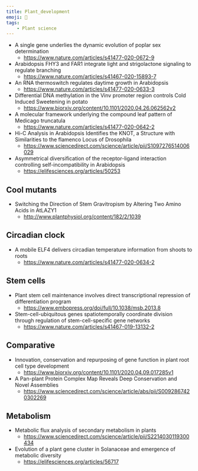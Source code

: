 ```yaml
---
title: Plant_development
emoji: 🌱
tags:
    - Plant science
---
```


* A single gene underlies the dynamic evolution of poplar sex determination
    - https://www.nature.com/articles/s41477-020-0672-9
* Arabidopsis FHY3 and FAR1 integrate light and strigolactone signaling to regulate branching
    - https://www.nature.com/articles/s41467-020-15893-7
* An RNA thermoswitch regulates daytime growth in Arabidopsis
    - https://www.nature.com/articles/s41477-020-0633-3
* Differential DNA methylation in the Vinv promoter region controls Cold Induced Sweetening in potato
    - https://www.biorxiv.org/content/10.1101/2020.04.26.062562v2
* A molecular framework underlying the compound leaf pattern of Medicago truncatula
    - https://www.nature.com/articles/s41477-020-0642-2
* Hi-C Analysis in Arabidopsis Identifies the KNOT, a Structure with Similarities to the flamenco Locus of Drosophila
    - https://www.sciencedirect.com/science/article/pii/S1097276514006029
* Asymmetrical diversification of the receptor-ligand interaction controlling self-incompatibility in Arabidopsis
    - https://elifesciences.org/articles/50253

## Cool mutants
* Switching the Direction of Stem Gravitropism by Altering Two Amino Acids in AtLAZY1
    - http://www.plantphysiol.org/content/182/2/1039

## Circadian clock
* A mobile ELF4 delivers circadian temperature information from shoots to roots
    - https://www.nature.com/articles/s41477-020-0634-2

## Stem cells
* Plant stem cell maintenance involves direct transcriptional repression of differentiation program 
    - https://www.embopress.org/doi/full/10.1038/msb.2013.8
* Stem-cell-ubiquitous genes spatiotemporally coordinate division through regulation of stem-cell-specific gene networks
    - https://www.nature.com/articles/s41467-019-13132-2

## Comparative
* Innovation, conservation and repurposing of gene function in plant root cell type development
    - https://www.biorxiv.org/content/10.1101/2020.04.09.017285v1
* A Pan-plant Protein Complex Map Reveals Deep Conservation and Novel Assemblies
    - https://www.sciencedirect.com/science/article/abs/pii/S0092867420302269

## Metabolism
* Metabolic flux analysis of secondary metabolism in plants
    - https://www.sciencedirect.com/science/article/pii/S2214030119300434
* Evolution of a plant gene cluster in Solanaceae and emergence of metabolic diversity
    - https://elifesciences.org/articles/56717